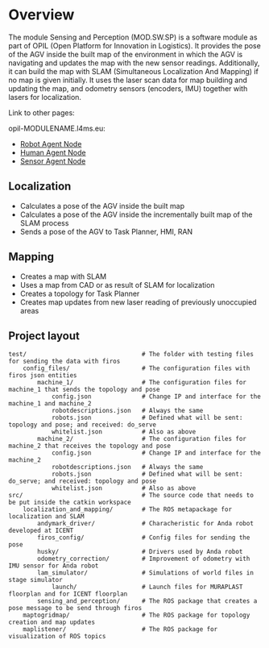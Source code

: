 # Overview

The module Sensing and Perception (MOD.SW.SP) is a software module as part of OPIL (Open Platform for Innovation in Logistics). 
It provides the pose of the AGV inside the built map of the environment in which the AGV is navigating and updates the map with the new sensor readings.
Additionally, it can build the map with SLAM (Simultaneous Localization And Mapping) if no map is given initially. It uses the laser scan data for map building and updating the map, and odometry sensors (encoders, IMU) together with lasers for localization.

Link to other pages:

opil-MODULENAME.l4ms.eu:

* [Robot Agent Node](http://opil-ran.l4ms.eu)
* [Human Agent Node](http://opil-han.l4ms.eu)
* [Sensor Agent Node](http://opil-san.l4ms.eu) 

## Localization

* Calculates a pose of the AGV inside the built map
* Calculates a pose of the AGV inside the incrementally built map of the SLAM process
* Sends a pose of the AGV to Task Planner, HMI, RAN

## Mapping

* Creates a map with SLAM
* Uses a map from CAD or as result of SLAM for localization
* Creates a topology for Task Planner
* Creates map updates from new laser reading of previously unoccupied areas


## Project layout

    test/                                # The folder with testing files for sending the data with firos
    	config_files/                    # The configuration files with firos json entities
    		machine_1/                   # The configuration files for machine_1 that sends the topology and pose
    			config.json              # Change IP and interface for the machine_1 and machine_2
    			robotdescriptions.json   # Always the same
    			robots.json              # Defined what will be sent: topology and pose; and received: do_serve
    			whitelist.json		     # Also as above
    		machine_2/			         # The configuration files for machine_2 that receives the topology and pose
    			config.json		         # Change IP and interface for the machine_2
    			robotdescriptions.json	 # Always the same
    			robots.json		         # Defined what will be sent: do_serve; and received: topology and pose
    			whitelist.json		     # Also as above
    src/                                 # The source code that needs to be put inside the catkin workspace
        localization_and_mapping/        # The ROS metapackage for localization and SLAM
        	andymark_driver/		     # Characheristic for Anda robot developed at ICENT
        	firos_config/                # Config files for sending the pose
        	husky/                       # Drivers used by Anda robot
        	odometry_correction/         # Improvement of odometry with IMU sensor for Anda robot
        	lam_simulator/               # Simulations of world files in stage simulator
        		launch/                  # Launch files for MURAPLAST floorplan and for ICENT floorplan
        	sensing_and_perception/      # The ROS package that creates a pose message to be send through firos
        maptogridmap/                    # The ROS package for topology creation and map updates
        maplistener/                     # The ROS package for visualization of ROS topics
